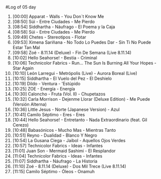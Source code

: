 #Log of 05 day

1. [00:00] Apparat - Walls - You Don´t Know Me
1. [08:50] Súi - Entre Ciudades - Me Pierdo
1. [08:54] Siddhartha - Náufrago - El Poema y la Caja
1. [08:58] Súi - Entre Ciudades - Me Pierdo
1. [09:49] Chetes - Stereotipos - Flotar
1. [09:53] Ximena Sariñana - No Todo Lo Puedes Dar - Sin Ti No Puede Estar Tan Mal
1. [09:58] Zoé - 8.11.14 (Deluxe) - Fin De Semana (Live 8.11.14)
1. [10:02] Hello Seahorse! - Bestia - Criminal
1. [10:06] Technicolor Fabrics - Run... The Sun Is Burning All Your Hopes - Star Again
1. [10:10] León Larregui - Metrópolis (Live) - Aurora Boreal (Live)
1. [10:15] Siddhartha - El Vuelo del Pez - El Deshielo
1. [10:19] Dildo - Ventura - 'Estúpido
1. [10:25] ZOE - Energía - Energía
1. [10:30] Caloncho - Fruta (Vol. II) - Chupetazos
1. [10:32] Carla Morrison - Dejenme Llorar (Deluxe Edition) - Me Puede (Versión Alterna)
1. [10:36] Little Jesus - Norte (Japanese Version) - Azul
1. [10:41] Camilo Séptimo - Eres - Eres
1. [10:44] Hello Seahorse! - Entretanto - Nada Extraordinario (feat. Gil Cerezo)
1. [10:48] Babasónicos - Mucho Mas - Mientras Tanto
1. [10:51] Reyno - Dualidad - Blanco Y Negro
1. [10:54] La Gusana Ciega - Jaibol - Aquellos Ojos Verdes
1. [10:57] Technicolor Fabrics - Ideas - Infantes
1. [11:01] Juan Son - Mermaid Sashimi - El Resplandor
1. [11:04] Technicolor Fabrics - Ideas - Infantes
1. [11:07] Siddhartha - Náufrago - La Historia
1. [11:10] Zoé - 8.11.14 (Deluxe) - Dos Mil Trece (Live 8.11.14)
1. [11:15] Camilo Séptimo - Óleos - Onamuh
